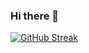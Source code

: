 ### Hi there 👋

[![GitHub Streak](https://streak-stats.demolab.com/?user=adan-ayaz-stan)](https://git.io/streak-stats)
